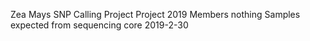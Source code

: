 Zea Mays SNP Calling Project
Project 2019
Members
nothing
Samples expected from sequencing core 2019-2-30
